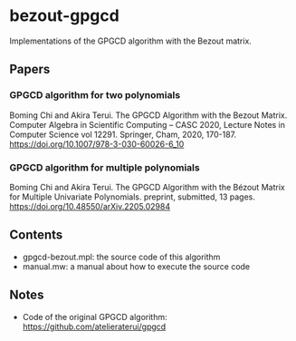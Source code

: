 # bezout-gpgcd
Implementations of the GPGCD algorithm with the Bezout matrix.

## Papers

### GPGCD algorithm for two polynomials

Boming Chi and Akira Terui. The GPGCD Algorithm with the Bezout Matrix. 
Computer Algebra in Scientific Computing – CASC 2020, Lecture Notes in Computer Science vol 12291. 
Springer, Cham, 2020, 170-187. https://doi.org/10.1007/978-3-030-60026-6_10 

### GPGCD algorithm for multiple polynomials

Boming Chi and Akira Terui. The GPGCD Algorithm with the Bézout Matrix for Multiple Univariate Polynomials. preprint, submitted, 13 pages. 
https://doi.org/10.48550/arXiv.2205.02984

## Contents

* gpgcd-bezout.mpl: the source code of this algorithm
* manual.mw: a manual about how to execute the source code

## Notes

* Code of the original GPGCD algorithm: https://github.com/atelieraterui/gpgcd

